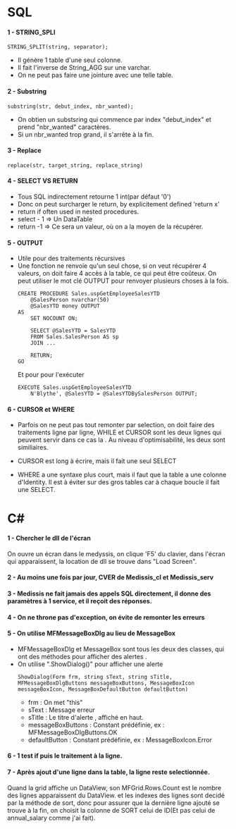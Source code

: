# SQL
#### 1 - STRING_SPLI
```
STRING_SPLIT(string, separator);
```
- Il génère 1 table d'une seul colonne.
- Il fait l'inverse de String_AGG sur une varchar.
- On ne peut pas faire une jointure avec une telle table.

#### 2 - Substring
```
substring(str, debut_index, nbr_wanted);
```
- On obtien un substsring qui commence par index "debut_index" et prend "nbr_wanted" caractères.
- Si un nbr_wanted trop grand, il s'arrête à la fin.

#### 3 - Replace
```
replace(str, target_string, replace_string)
```

#### 4 - SELECT VS RETURN
- Tous SQL indirectement retourne 1 int(par défaut '0')
- Donc on peut surcharger le return, by explicitement defined 'return x'
- return if often used in nested procedures.
- select - 1 => Un DataTable
- return -1 => Ce sera un valeur, où on a la moyen de la récupérer.

#### 5 - OUTPUT
- Utile pour des traitements récursives
- Une fonction ne renvoie qu'un seul chose, si on veut récupérer 4 valeurs, on doit faire 4 accès à la table, ce qui peut être coûteux. On peut utiliser le mot clé OUTPUT pour renvoyer plusieurs choses à la fois.
    ```
    CREATE PROCEDURE Sales.uspGetEmployeeSalesYTD
        @SalesPerson nvarchar(50)
        @SalesYTD money OUTPUT
    AS
        SET NOCOUNT ON;
        
        SELECT @SalesYTD = SalesYTD
        FROM Sales.SalesPerson AS sp
        JOIN ...
        
        RETURN;
    GO
    ```
    Et pour pour l'exécuter
    ```
    EXECUTE Sales.uspGetEmployeeSalesYTD  
        N'Blythe', @SalesYTD = @SalesYTDBySalesPerson OUTPUT;  
    ```
#### 6 - CURSOR et WHERE
- Parfois on ne peut pas tout remonter par selection, on doit faire des traitements ligne par ligne, WHILE et CURSOR sont les deux lignes qui peuvent servir dans ce cas la . Au niveau d'optimisabilité, les deux sont similiaires.

- CURSOR est long à écrire, mais il fait une seul SELECT
- WHERE a une syntaxe plus court, mais il faut que la table a une colonne d'Identity. Il est à éviter sur des gros tables car à chaque boucle il fait une SELECT.

# C#

#### 1 -  Chercher le dll de l'écran
On ouvre un écran dans le medyssis, on clique 'F5' du clavier,
dans l'écran qui apparaissent, la location de dll se trouve dans "Load Screen".

#### 2 - Au moins une fois par jour, CVER de Medissis_cl et Medissis_serv 

#### 3 - Medissis ne fait jamais des appels SQL directement, il donne des paramètres à 1 service, et il reçoit des réponses.

#### 4 - On ne throne pas d'exception, on évite de remonter les erreurs

#### 5 - On utilise MFMessageBoxDlg au lieu de MessageBox
- MFMessageBoxDlg et MessageBox sont tous les deux des classes, qui ont des méthodes pour afficher des alertes .
- On utilise ".ShowDialog()" pour afficher une alerte
    ```
    ShowDialog(Form frm, string sText, string sTitle, MFMessageBoxDlgButtons messageBoxButtons, MessageBoxIcon messageBoxIcon, MessageBoxDefaultButton defaultButton)
    ```
    - frm               : On met "this"
    - sText             : Message erreur
    - sTitle            : Le titre d'alerte , affiché en haut.
    - messageBoxButtons : Constant prédéfinie, ex : MFMessageBoxDlgButtons.OK
    - defaultButton     : Constant prédéfinie, ex : MessageBoxIcon.Error

#### 6 - 1 test if puis le traitement à la ligne.

#### 7 - Après ajout d'une ligne dans la table, la ligne reste selectionnée.
Quand la grid affiche un DataView, son MFGrid.Rows.Count est le nombre des lignes apparaissent du DataView.
et les indexes des lignes sont decidé par la méthode de sort, donc pour assurer que la dernière ligne ajouté se trouve à la fin, on choisit la colonne de SORT celui de ID(Et pas celui de annual_salary comme j'ai fait).
